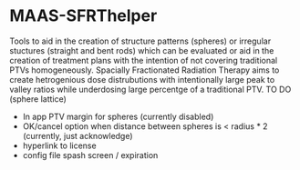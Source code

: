 # MAAS-SFRThelper
Tools to aid in the creation of structure patterns (spheres) or irregular stuctures (straight and bent rods) which can be evaluated or aid in the creation of treatment plans with the intention of not covering traditional PTVs homogeneously.  Spacially Fractionated Radiation Therapy aims to create hetrogenious dose distrubutions with intentionally large peak to valley ratios while underdosing large percentge of a traditional PTV.
TO DO (sphere lattice)
* In app PTV margin for spheres (currently disabled)
* OK/cancel option when distance between spheres is < radius * 2 (currently, just acknowledge) 
* hyperlink to license
* config file spash screen / expiration
